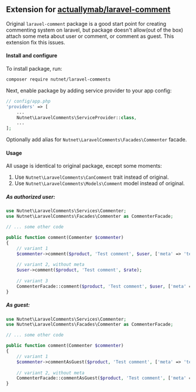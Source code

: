 ## Extension for [actuallymab/laravel-comment](https://github.com/actuallymab/laravel-comment)

Original `laravel-comment` package is a good start point for creating commenting system on laravel, 
but package doesn't allow(out of the box) attach some meta about user or comment, or comment as guest. This extension fix this issues.
 
 
#### Install and configure
 
To install package, run:
 
```bash
composer require nutnet/laravel-comments
```

Next, enable package by adding service provider to your app config:

```php
// config/app.php
'providers' => [
    ...
    Nutnet\LaravelComments\ServiceProvider::class,
    ...
];
```

Optionally add alias for `Nutnet\LaravelComments\Facades\Commenter` facade.

#### Usage

All usage is identical to original package, except some moments:

1. Use `Nutnet\LaravelComments\CanComment` trait instead of original.
1. Use `Nutnet\LaravelComments\Models\Comment` model instead of original.

##### As authorized user:

```php
use Nutnet\LaravelComments\Services\Commenter;
use Nutnet\LaravelComments\Facades\Commenter as CommenterFacade;

// ... some other code

public function comment(Commenter $commenter)
{
    // variant 1
    $commenter->comment($product, 'Test comment', $user, ['meta' => 'test']);
    
    // variant 2, without meta
    $user->comment($product, 'Test comment', $rate);
    
    // variant 3
    CommenterFacade::comment($product, 'Test comment', $user, ['meta' => 'test']);
}
```

##### As guest:

```php
use Nutnet\LaravelComments\Services\Commenter;
use Nutnet\LaravelComments\Facades\Commenter as CommenterFacade;

// ... some other code

public function comment(Commenter $commenter)
{
    // variant 1
    $commenter->commentAsGuest($product, 'Test comment', ['meta' => 'test']);
    
    // variant 2, without meta
    CommenterFacade::commentAsGuest($product, 'Test comment', ['meta' => 'test']);
}
```